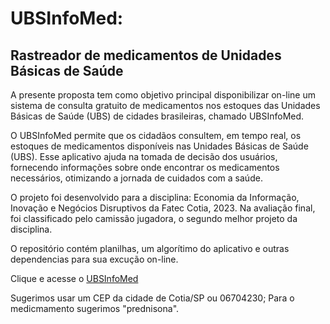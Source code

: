 # UBSInfoMed:

## Rastreador de medicamentos de Unidades Básicas de Saúde

A presente proposta tem como objetivo principal disponibilizar on-line um sistema de consulta gratuito de medicamentos nos estoques das Unidades Básicas de Saúde (UBS) de cidades brasileiras, chamado UBSInfoMed.

O UBSInfoMed permite que os cidadãos consultem, em tempo real, os estoques de medicamentos disponíveis nas Unidades Básicas de Saúde (UBS). Esse aplicativo ajuda na tomada de decisão dos usuários, fornecendo informações sobre onde encontrar os medicamentos necessários, otimizando a jornada de cuidados com a saúde.

O projeto foi desenvolvido para a disciplina: Economia da Informação, Inovação e Negócios Disruptivos da Fatec Cotia, 2023. Na avaliação final, foi classificado pelo camissão jugadora, o segundo melhor projeto da disciplina.

O repositório contém planilhas, um algorítimo do aplicativo e outras dependencias para sua excução on-line.

Clique e acesse o [UBSInfoMed](https://ubsmed-d896khccjfndr8ccpgw2bu.streamlit.app/)

Sugerimos usar um CEP da cidade de Cotia/SP ou 06704230;
Para o medicmamento sugerimos "prednisona".
